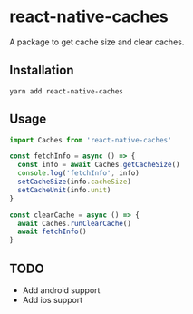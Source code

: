 # react-native-caches

A package to get cache size and clear caches.

## Installation

```console
yarn add react-native-caches
```

## Usage

```typescript
import Caches from 'react-native-caches'

const fetchInfo = async () => {
  const info = await Caches.getCacheSize()
  console.log('fetchInfo', info)
  setCacheSize(info.cacheSize)
  setCacheUnit(info.unit)
}

const clearCache = async () => {
  await Caches.runClearCache()
  await fetchInfo()
}
```

## TODO

- Add android support
- Add ios support